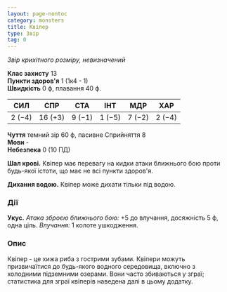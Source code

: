 ```yaml
---
layout: page-nontoc
category: monsters
title: Квіпер
type: Звір
tag: 0
---
```


_Звір крихітного розміру, невизначений_

**Клас захисту** 13    
**Пункти здоров'я** 1 (1к4 - 1)    
**Швидкість** 0 ф, плавання 40 ф.

| СИЛ    | СПР     | СТА    | ІНТ    | МДР    | ХАР    |
| ------ | ------- | ------ | ------ | ------ | ------ |
| 2 (−4) | 16 (+3) | 9 (−1) | 1 (−5) | 7 (−2) | 2 (−4) |

**Чуття** темний зір 60 ф, пасивне Сприйняття 8    
**Мови** -    
**Небезпека** 0 (10 ПД)

**Шал крові.** Квіпер має перевагу на кидки атаки ближнього бою проти будь-якої істоти, що має не всі пункти здоров'я.    

**Дихання водою.** Квіпер може дихати тільки під водою.

### Дії
**Укус.** _Атака зброєю ближнього бою:_ +5 до влучання, досяжність 5 ф, одна ціль. _Влучання:_ 1 колоте ушкодження.

### Опис
Квіпер - це хижа риба з гострими зубами. Квіпери можуть призвичаїтися до будь-якого водного середовища, включно з холодними підземними озерами. Вони часто збиваються у зграї; статистика для зграї квіперів наведена далі в цьому додатку. 
